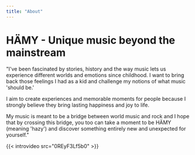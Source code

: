 ```yaml
---
title: "About"
---
```



# HÄMY - Unique music beyond the mainstream
<!--HÄMY was born from a desire to create something personal, unique, and distinct from the mainstream. Something hazy.-->

"I've been fascinated by stories, history and the way music lets us experience different worlds and emotions since childhood. I want to bring back those feelings I had as a kid and challenge my notions of what music 'should be.' 

I aim to create experiences and memorable moments for people because I strongly believe they bring lasting happiness and joy to life. 

My music is meant to be a bridge between world music and rock and I hope that by crossing this bridge, you too can take a moment to be HÄMY (meaning 'hazy') and discover something entirely new and unexpected for yourself." 


{{< introvideo src="0REyF3Lf5b0" >}}